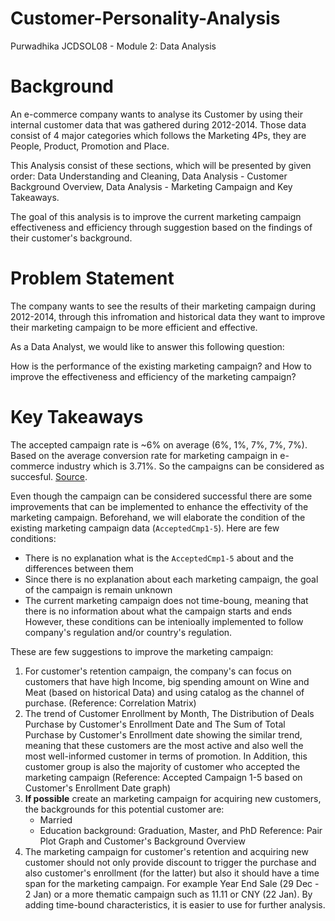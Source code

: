 # Customer-Personality-Analysis
Purwadhika JCDSOL08 - Module 2: Data Analysis


# Background
An e-commerce company wants to analyse its Customer by using their internal customer data that was gathered during 2012-2014. Those data consist of 4 major categories which follows the Marketing 4Ps, they are People, Product, Promotion and Place.

This Analysis consist of these sections, which will be presented by given order: Data Understanding and Cleaning, Data Analysis - Customer Background Overview, Data Analysis - Marketing Campaign and Key Takeaways.

The goal of this analysis is to improve the current marketing campaign effectiveness and efficiency through suggestion based on the findings of their customer's background.

# Problem Statement
The company wants to see the results of their marketing campaign during 2012-2014, through this infromation and historical data they want to improve their marketing campaign to be more efficient and effective.

As a Data Analyst, we would like to answer this following question:

How is the performance of the existing marketing campaign? and How to improve the effectiveness and efficiency of the marketing campaign?

# Key Takeaways
The accepted campaign rate is ~6% on average (6%, 1%, 7%, 7%, 7%). Based on the average conversion rate for marketing campaign in e-commerce industry which is 3.71%. So the campaigns can be considered as succesful. [Source](https://popupsmart.com/blog/what-is-a-good-conversion-rate).

Even though the campaign can be considered successful there are some improvements that can be implemented to enhance the effectivity of the marketing campaign. Beforehand, we will elaborate the condition of the existing marketing campaign data (`AcceptedCmp1-5`). Here are few conditions:
* There is no explanation what is the `AcceptedCmp1-5` about and the differences between them
* Since there is no explanation about each marketing campaign, the goal of the campaign is remain unknown
* The current marketing campaign does not time-boung, meaning that there is no information about what the campaign starts and ends
However, these conditions can be intenioally implemented to follow company's regulation and/or country's regulation.


These are few suggestions to improve the marketing campaign:
1. For customer's retention campaign, the company's can focus on customers that have high Income, big spending amount on Wine and Meat (based on historical Data) and using catalog as the channel of purchase. (Reference: Correlation Matrix)
2. The trend of Customer Enrollment by Month, The Distribution of Deals Purchase by Customer's Enrollment Date and The Sum of Total Purchase by Customer's Enrollment date showing the similar trend, meaning that these customers are the most active and also well the most well-informed customer in terms of promotion. In Addition, this customer group is also the majority of customer who accepted the marketing campaign (Reference: Accepted Campaign 1-5 based on Customer's Enrollment Date graph)
3. **If possible** create an marketing campaign for acquiring new customers, the backgrounds for this potential customer are:
    * Married
    * Education background: Graduation, Master, and PhD
    Reference: Pair Plot Graph and Customer's Background Overview
4. The marketing campaign for customer's retention and acquiring new customer should not only provide discount to trigger the purchase and also customer's enrollment (for the latter) but also it should have a time span for the marketing campaign. For example Year End Sale (29 Dec - 2 Jan) or a more thematic campaign such as 11.11 or CNY (22 Jan). By adding time-bound characteristics, it is easier to use for further analysis.
